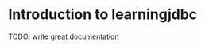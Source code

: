 # Introduction to learningjdbc

TODO: write [great documentation](http://jacobian.org/writing/what-to-write/)
